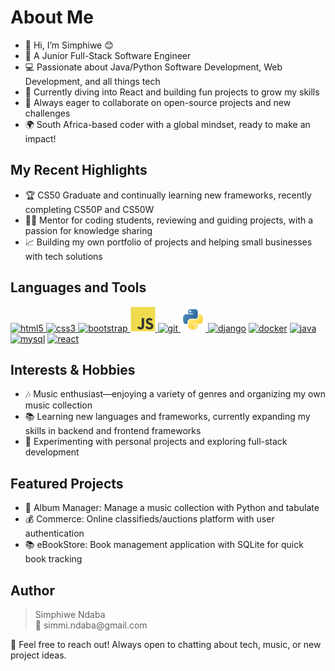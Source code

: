 # About Me

- 👋 Hi, I’m Simphiwe 😊
- 🎯 A Junior Full-Stack Software Engineer
- 💻 Passionate about Java/Python Software Development, Web Development, and all things tech
- 🌱 Currently diving into React and building fun projects to grow my skills
- 🚀 Always eager to collaborate on open-source projects and new challenges
- 🌍 South Africa-based coder with a global mindset, ready to make an impact!

## My Recent Highlights
- 🏆 CS50 Graduate and continually learning new frameworks, recently completing CS50P and CS50W
- 🧑‍🏫 Mentor for coding students, reviewing and guiding projects, with a passion for knowledge sharing
- 📈 Building my own portfolio of projects and helping small businesses with tech solutions

## Languages and Tools
<p> 
<a href="https://www.w3.org/html/" target="_blank" rel="noreferrer"> <img
    src="https://cdn.jsdelivr.net/gh/devicons/devicon/icons/html5/html5-original.svg" alt="html5"
    width="40" height="40" /> </a>
<a href="https://www.w3schools.com/css/" target="_blank" rel="noreferrer"> <img
    src="https://cdn.jsdelivr.net/gh/devicons/devicon/icons/css3/css3-original.svg" alt="css3"
    width="40" height="40" /> </a>
<a href="https://getbootstrap.com" target="_blank" rel="noreferrer"> <img
    src="https://cdn.jsdelivr.net/gh/devicons/devicon/icons/bootstrap/bootstrap-original.svg"
    alt="bootstrap" width="40" height="40" /> </a>
<a href="https://developer.mozilla.org/en-US/docs/Web/JavaScript" target="_blank" rel="noreferrer"> <img
    src="https://raw.githubusercontent.com/devicons/devicon/master/icons/javascript/javascript-original.svg"
    alt="javascript" width="40" height="40" /> </a>
<a href="https://github.com/" target="_blank" rel="noreferrer"> <img
    src="https://cdn.jsdelivr.net/gh/devicons/devicon/icons/github/github-original.svg" alt="git" width="40"
    height="40" /> </a>
<a href="https://www.python.org" target="_blank" rel="noreferrer"> <img
    src="https://raw.githubusercontent.com/devicons/devicon/master/icons/python/python-original.svg" alt="python"
    width="40" height="40" /> </a>
<a href="https://www.docker.com" target="_blank" rel="noreferrer"><img
    src="https://cdn.jsdelivr.net/gh/devicons/devicon/icons/django/django-plain.svg" alt="django" width="40"
    height="40" /></a>
<a href="" target="_blank" rel="noreferrer">
  <img src="https://cdn.jsdelivr.net/gh/devicons/devicon/icons/docker/docker-original.svg" alt="docker" width="40"
    height="40" /></a>
<a href="https://www.java.com/en/" target="_blank" rel="noreferrer">
  <img src="https://cdn.jsdelivr.net/gh/devicons/devicon/icons/java/java-original.svg" alt="java" width="40"
    height="40" /></a>
<a href="https://www.mysql.com" target="_blank" rel="noreferrer">
  <img src="https://cdn.jsdelivr.net/gh/devicons/devicon/icons/mysql/mysql-original-wordmark.svg" alt="mysql" width="40"
    height="40" /></a>
<a href="https://reactjs.org" target="_blank" rel="noreferrer">
  <img src="https://cdn.jsdelivr.net/gh/devicons/devicon/icons/react/react-original-wordmark.svg" alt="react" width="40"
    height="40"/>
</a>
</p>

## Interests & Hobbies
- 🎶 Music enthusiast—enjoying a variety of genres and organizing my own music collection
- 📚 Learning new languages and frameworks, currently expanding my skills in backend and frontend frameworks
- 🌱 Experimenting with personal projects and exploring full-stack development

## Featured Projects
- 📘 Album Manager: Manage a music collection with Python and tabulate
- 💰 Commerce: Online classifieds/auctions platform with user authentication
- 📚 eBookStore: Book management application with SQLite for quick book tracking


<h2>Author</h2>
<blockquote>
Simphiwe Ndaba <br>
📧 simmi.ndaba@gmail.com
</blockquote>
💬 Feel free to reach out! Always open to chatting about tech, music, or new project ideas.


